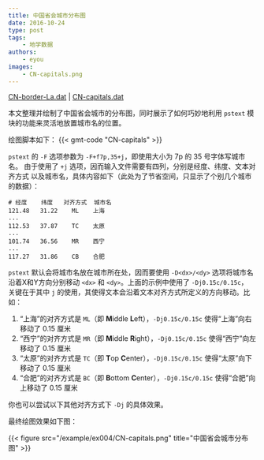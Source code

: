 ```yaml
---
title: 中国省会城市分布图
date: 2016-10-24
type: post
tags:
    - 地学数据
authors:
    - eyou
images:
    - CN-capitals.png
---
```


<i class="fas fa-download"></i>
[CN-border-La.dat](/data/CN-border-La.dat) |
[CN-capitals.dat](/data/CN-capitals.dat)

本文整理并绘制了中国省会城市的分布图，同时展示了如何巧妙地利用 `pstext`
模块的功能来灵活地放置城市名的位置。

绘图脚本如下：
{{< gmt-code "CN-capitals" >}}

`pstext` 的 `-F` 选项参数为 `-F+f7p,35+j`，即使用大小为 7p 的 35 号字体写城市名。
由于使用了 `+j` 选项，因而输入文件需要有四列，分别是经度、纬度、文本对齐方式
以及城市名，具体内容如下（此处为了节省空间，只显示了个别几个城市的数据）：

    # 经度    纬度   对齐方式  城市名
    121.48   31.22    ML    上海
    ...
    112.53   37.87    TC    太原
    ...
    101.74   36.56    MR    西宁
    ...
    117.27   31.86    CB    合肥

`pstext` 默认会将城市名放在城市所在处，因而要使用 `-D<dx>/<dy>` 选项将城市名
沿着X和Y方向分别移动 `<dx>` 和 `<dy>`。上面的示例中使用了 `-Dj0.15c/0.15c`，
关键在于其中 `j` 的使用，其使得文本会沿着文本对齐方式所定义的方向移动。比如：

1. “上海”的对齐方式是 `ML`（即 **M**iddle **L**eft），`-Dj0.15c/0.15c` 使得“上海”向右移动了 0.15 厘米
2. “西宁”的对齐方式是 `MR`（即 **M**iddle **R**ight），`-Dj0.15c/0.15c` 使得“西宁”向左移动了 0.15 厘米
3. “太原”的对齐方式是 `TC`（即 **T**op **C**enter），`-Dj0.15c/0.15c` 使得“太原”向下移动了 0.15 厘米
4. “合肥”的对齐方式是 `BC`（即 **B**ottom **C**enter），`-Dj0.15c/0.15c` 使得“合肥”向上移动了 0.15 厘米

你也可以尝试以下其他对齐方式下 `-Dj` 的具体效果。

最终绘图效果如下图：

{{< figure src="/example/ex004/CN-capitals.png" title="中国省会城市分布图" >}}
